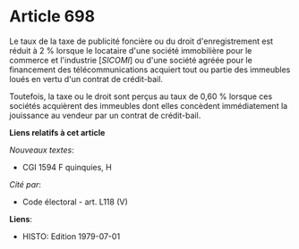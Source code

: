 # Article 698

Le taux de la taxe de publicité foncière ou du droit d'enregistrement est réduit à 2 % lorsque le locataire d'une société
immobilière pour le commerce et l'industrie [*SICOMI*] ou d'une société agréée pour le financement des télécommunications
acquiert tout ou partie des immeubles loués en vertu d'un contrat de crédit-bail.

Toutefois, la taxe ou le droit sont perçus au taux de 0,60 % lorsque ces sociétés acquièrent des immeubles dont elles
concèdent immédiatement la jouissance au vendeur par un contrat de crédit-bail.

**Liens relatifs à cet article**

_Nouveaux textes_:

  - CGI 1594 F quinquies, H

_Cité par_:

  - Code électoral - art. L118 (V)

**Liens**:

  - HISTO: Edition 1979-07-01
